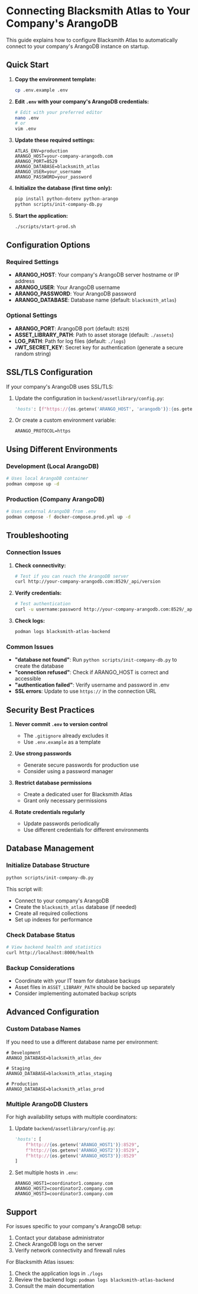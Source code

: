 # Connecting Blacksmith Atlas to Your Company's ArangoDB

This guide explains how to configure Blacksmith Atlas to automatically connect to your company's ArangoDB instance on startup.

## Quick Start

1. **Copy the environment template:**
   ```bash
   cp .env.example .env
   ```

2. **Edit `.env` with your company's ArangoDB credentials:**
   ```bash
   # Edit with your preferred editor
   nano .env
   # or
   vim .env
   ```

3. **Update these required settings:**
   ```env
   ATLAS_ENV=production
   ARANGO_HOST=your-company-arangodb.com
   ARANGO_PORT=8529
   ARANGO_DATABASE=blacksmith_atlas
   ARANGO_USER=your_username
   ARANGO_PASSWORD=your_password
   ```

4. **Initialize the database (first time only):**
   ```bash
   pip install python-dotenv python-arango
   python scripts/init-company-db.py
   ```

5. **Start the application:**
   ```bash
   ./scripts/start-prod.sh
   ```

## Configuration Options

### Required Settings

- **ARANGO_HOST**: Your company's ArangoDB server hostname or IP address
- **ARANGO_USER**: Your ArangoDB username
- **ARANGO_PASSWORD**: Your ArangoDB password
- **ARANGO_DATABASE**: Database name (default: `blacksmith_atlas`)

### Optional Settings

- **ARANGO_PORT**: ArangoDB port (default: `8529`)
- **ASSET_LIBRARY_PATH**: Path to asset storage (default: `./assets`)
- **LOG_PATH**: Path for log files (default: `./logs`)
- **JWT_SECRET_KEY**: Secret key for authentication (generate a secure random string)

## SSL/TLS Configuration

If your company's ArangoDB uses SSL/TLS:

1. Update the configuration in `backend/assetlibrary/config.py`:
   ```python
   'hosts': [f"https://{os.getenv('ARANGO_HOST', 'arangodb')}:{os.getenv('ARANGO_PORT', '8529')}"],
   ```

2. Or create a custom environment variable:
   ```env
   ARANGO_PROTOCOL=https
   ```

## Using Different Environments

### Development (Local ArangoDB)
```bash
# Uses local ArangoDB container
podman compose up -d
```

### Production (Company ArangoDB)
```bash
# Uses external ArangoDB from .env
podman compose -f docker-compose.prod.yml up -d
```

## Troubleshooting

### Connection Issues

1. **Check connectivity:**
   ```bash
   # Test if you can reach the ArangoDB server
   curl http://your-company-arangodb.com:8529/_api/version
   ```

2. **Verify credentials:**
   ```bash
   # Test authentication
   curl -u username:password http://your-company-arangodb.com:8529/_api/database
   ```

3. **Check logs:**
   ```bash
   podman logs blacksmith-atlas-backend
   ```

### Common Issues

- **"database not found"**: Run `python scripts/init-company-db.py` to create the database
- **"connection refused"**: Check if ARANGO_HOST is correct and accessible
- **"authentication failed"**: Verify username and password in .env
- **SSL errors**: Update to use `https://` in the connection URL

## Security Best Practices

1. **Never commit `.env` to version control**
   - The `.gitignore` already excludes it
   - Use `.env.example` as a template

2. **Use strong passwords**
   - Generate secure passwords for production use
   - Consider using a password manager

3. **Restrict database permissions**
   - Create a dedicated user for Blacksmith Atlas
   - Grant only necessary permissions

4. **Rotate credentials regularly**
   - Update passwords periodically
   - Use different credentials for different environments

## Database Management

### Initialize Database Structure
```bash
python scripts/init-company-db.py
```

This script will:
- Connect to your company's ArangoDB
- Create the `blacksmith_atlas` database (if needed)
- Create all required collections
- Set up indexes for performance

### Check Database Status
```bash
# View backend health and statistics
curl http://localhost:8000/health
```

### Backup Considerations
- Coordinate with your IT team for database backups
- Asset files in `ASSET_LIBRARY_PATH` should be backed up separately
- Consider implementing automated backup scripts

## Advanced Configuration

### Custom Database Names

If you need to use a different database name per environment:

```env
# Development
ARANGO_DATABASE=blacksmith_atlas_dev

# Staging  
ARANGO_DATABASE=blacksmith_atlas_staging

# Production
ARANGO_DATABASE=blacksmith_atlas_prod
```

### Multiple ArangoDB Clusters

For high availability setups with multiple coordinators:

1. Update `backend/assetlibrary/config.py`:
   ```python
   'hosts': [
       f"http://{os.getenv('ARANGO_HOST1')}:8529",
       f"http://{os.getenv('ARANGO_HOST2')}:8529",
       f"http://{os.getenv('ARANGO_HOST3')}:8529"
   ]
   ```

2. Set multiple hosts in `.env`:
   ```env
   ARANGO_HOST1=coordinator1.company.com
   ARANGO_HOST2=coordinator2.company.com
   ARANGO_HOST3=coordinator3.company.com
   ```

## Support

For issues specific to your company's ArangoDB setup:
1. Contact your database administrator
2. Check ArangoDB logs on the server
3. Verify network connectivity and firewall rules

For Blacksmith Atlas issues:
1. Check the application logs in `./logs`
2. Review the backend logs: `podman logs blacksmith-atlas-backend`
3. Consult the main documentation